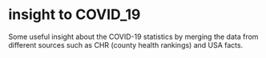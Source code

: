 # insight to COVID_19
Some useful insight about the COVID-19 statistics by merging the data from different sources such as CHR (county health rankings) and USA facts.

